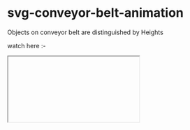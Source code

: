 # svg-conveyor-belt-animation
Objects on conveyor belt are distinguished by Heights 


watch here :-

<iframe scr="index.html"/>

https://onkar27.github.io/svg-conveyor-belt-animation/

